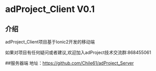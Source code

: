 # adProject_Client V0.1
## 介绍
adProject_Client项目基于Ionic2开发的移动端


如果对项目有任何疑问或者建议,欢迎加入adProject技术交流群:868455061 


##服务器端
地址：https://github.com/Chile61/adProject_Server
